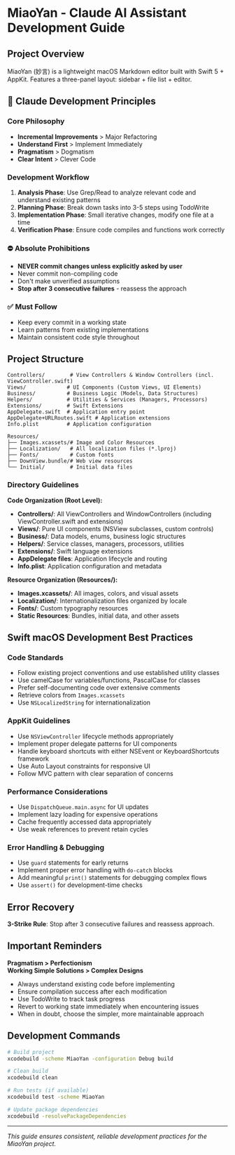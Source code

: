 # MiaoYan - Claude AI Assistant Development Guide

## Project Overview

MiaoYan (妙言) is a lightweight macOS Markdown editor built with Swift 5 + AppKit. Features a three-panel layout: sidebar + file list + editor.

## 🎯 Claude Development Principles

### Core Philosophy

- **Incremental Improvements** > Major Refactoring
- **Understand First** > Implement Immediately  
- **Pragmatism** > Dogmatism
- **Clear Intent** > Clever Code

### Development Workflow

1. **Analysis Phase**: Use Grep/Read to analyze relevant code and understand existing patterns
2. **Planning Phase**: Break down tasks into 3-5 steps using TodoWrite
3. **Implementation Phase**: Small iterative changes, modify one file at a time
4. **Verification Phase**: Ensure code compiles and functions work correctly

### ⛔ Absolute Prohibitions

- **NEVER commit changes unless explicitly asked by user**
- Never commit non-compiling code
- Don't make unverified assumptions
- **Stop after 3 consecutive failures** - reassess the approach

### ✅ Must Follow

- Keep every commit in a working state
- Learn patterns from existing implementations
- Maintain consistent code style throughout

## Project Structure

```
Controllers/        # View Controllers & Window Controllers (incl. ViewController.swift)
Views/             # UI Components (Custom Views, UI Elements)  
Business/          # Business Logic (Models, Data Structures)
Helpers/           # Utilities & Services (Managers, Processors)
Extensions/        # Swift Extensions
AppDelegate.swift  # Application entry point
AppDelegate+URLRoutes.swift # Application extensions
Info.plist         # Application configuration

Resources/
├── Images.xcassets/# Image and Color Resources
├── Localization/   # All localization files (*.lproj)
├── Fonts/          # Custom fonts
├── DownView.bundle/# Web view resources
└── Initial/        # Initial data files
```

### Directory Guidelines

**Code Organization (Root Level):**
- **Controllers/**: All ViewControllers and WindowControllers (including ViewController.swift and extensions)
- **Views/**: Pure UI components (NSView subclasses, custom controls)
- **Business/**: Data models, enums, business logic structures  
- **Helpers/**: Service classes, managers, processors, utilities
- **Extensions/**: Swift language extensions
- **AppDelegate files**: Application lifecycle and routing
- **Info.plist**: Application configuration and metadata

**Resource Organization (Resources/):**
- **Images.xcassets/**: All images, colors, and visual assets
- **Localization/**: Internationalization files organized by locale
- **Fonts/**: Custom typography resources
- **Static Resources**: Bundles, initial data, and other assets

## Swift macOS Development Best Practices

### Code Standards

- Follow existing project conventions and use established utility classes
- Use camelCase for variables/functions, PascalCase for classes
- Prefer self-documenting code over extensive comments
- Retrieve colors from `Images.xcassets`
- Use `NSLocalizedString` for internationalization

### AppKit Guidelines

- Use `NSViewController` lifecycle methods appropriately
- Implement proper delegate patterns for UI components
- Handle keyboard shortcuts with either NSEvent or KeyboardShortcuts framework
- Use Auto Layout constraints for responsive UI
- Follow MVC pattern with clear separation of concerns

### Performance Considerations

- Use `DispatchQueue.main.async` for UI updates
- Implement lazy loading for expensive operations
- Cache frequently accessed data appropriately
- Use weak references to prevent retain cycles

### Error Handling & Debugging

- Use `guard` statements for early returns
- Implement proper error handling with `do-catch` blocks
- Add meaningful `print()` statements for debugging complex flows
- Use `assert()` for development-time checks

## Error Recovery

**3-Strike Rule**: Stop after 3 consecutive failures and reassess approach.

## Important Reminders

**Pragmatism > Perfectionism**  
**Working Simple Solutions > Complex Designs**

- Always understand existing code before implementing
- Ensure compilation success after each modification
- Use TodoWrite to track task progress
- Revert to working state immediately when encountering issues
- When in doubt, choose the simpler, more maintainable approach

## Development Commands

```bash
# Build project
xcodebuild -scheme MiaoYan -configuration Debug build

# Clean build
xcodebuild clean

# Run tests (if available)
xcodebuild test -scheme MiaoYan

# Update package dependencies
xcodebuild -resolvePackageDependencies
```

---
*This guide ensures consistent, reliable development practices for the MiaoYan project.*
